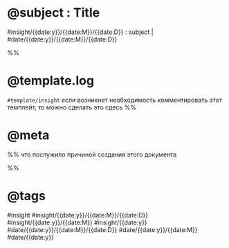 # @subject : Title
#insight/{{date:y}}/{{date:M}}/{{date:D}} : subject | #date/{{date:y}}/{{date:M}}/{{date:D}}

%% 
# @template.log 
`#template/insight`
если возникнет необходимость комментировать этот темплейт, то можно сделать это сдесь
%%
# @meta
%% 
что послужило причиной создания этого документа

%%
 # @tags
#insight #insight/{{date:y}}/{{date:M}}/{{date:D}} #insight/{{date:y}}/{{date:M}} #insight/{{date:y}}
#date/{{date:y}}/{{date:M}}/{{date:D}} #date/{{date:y}}/{{date:M}} #date/{{date:y}}
